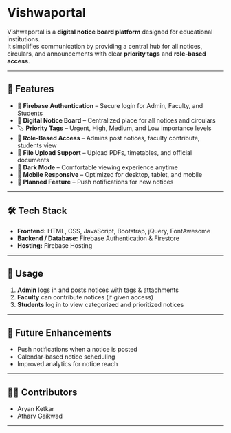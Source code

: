 # Vishwaportal  

Vishwaportal is a **digital notice board platform** designed for educational institutions.  
It simplifies communication by providing a central hub for all notices, circulars, and announcements with clear **priority tags** and **role-based access**.  

---

## 🚀 Features  

- 🔑 **Firebase Authentication** – Secure login for Admin, Faculty, and Students  
- 📢 **Digital Notice Board** – Centralized place for all notices and circulars  
- 🏷 **Priority Tags** – Urgent, High, Medium, and Low importance levels  
- 👥 **Role-Based Access** – Admins post notices, faculty contribute, students view  
- 📂 **File Upload Support** – Upload PDFs, timetables, and official documents  
- 🌙 **Dark Mode** – Comfortable viewing experience anytime  
- 📱 **Mobile Responsive** – Optimized for desktop, tablet, and mobile  
- 🔔 **Planned Feature** – Push notifications for new notices  

---

## 🛠 Tech Stack  

- **Frontend:** HTML, CSS, JavaScript, Bootstrap, jQuery, FontAwesome  
- **Backend / Database:** Firebase Authentication & Firestore  
- **Hosting:** Firebase Hosting  

---

## 📌 Usage  

1. **Admin** logs in and posts notices with tags & attachments  
2. **Faculty** can contribute notices (if given access)  
3. **Students** log in to view categorized and prioritized notices  

---

## 🔮 Future Enhancements  

- Push notifications when a notice is posted  
- Calendar-based notice scheduling  
- Improved analytics for notice reach  

---

## 👨‍💻 Contributors  

- Aryan Ketkar  
- Atharv Gaikwad

---
